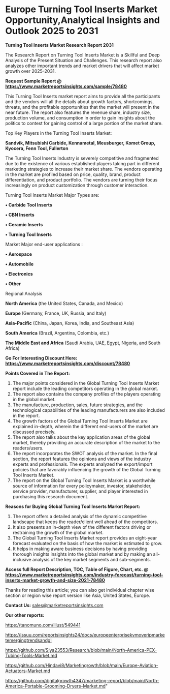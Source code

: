 # Europe Turning Tool Inserts Market Opportunity,Analytical Insights and Outlook 2025 to 2031

<strong>Turning Tool Inserts Market Research Report 2031</strong>

The Research Report on Turning Tool Inserts Market is a Skillful and Deep Analysis of the Present Situation and Challenges. This research report also analyzes other important trends and market drivers that will affect market growth over 2025-2031.

<strong>Request Sample Report @ <a href=https://www.marketreportsinsights.com/sample/78480>https://www.marketreportsinsights.com/sample/78480</a></strong>

This Turning Tool Inserts market report aims to provide all the participants and the vendors will all the details about growth factors, shortcomings, threats, and the profitable opportunities that the market will present in the near future. The report also features the revenue share, industry size, production volume, and consumption in order to gain insights about the politics to contest for gaining control of a large portion of the market share.

Top Key Players in the Turning Tool Inserts Market:

<strong>Sandvik, Mitsubishi Carbide, Kennametal, Meusburger, Komet Group, Kyocera, Fenn Tool, Fullerton</strong>

The Turning Tool Inserts Industry is severely competitive and fragmented due to the existence of various established players taking part in different marketing strategies to increase their market share. The vendors operating in the market are profiled based on price, quality, brand, product differentiation, and product portfolio. The vendors are turning their focus increasingly on product customization through customer interaction.

Turning Tool Inserts Market Major Types are:

<strong>• Carbide Tool Inserts

• CBN Inserts

• Ceramic Inserts

• Turning Tool Inserts</strong>

Market Major end-user applications :

<strong>• Aerospace

• Automobile

• Electronics

• Other</strong>

Regional Analysis

</u><strong><b>North America</b></strong> (the United States, Canada, and Mexico)

<strong><b>Europe </b></strong>(Germany, France, UK, Russia, and Italy)

<strong><b>Asia-Pacific</b></strong> (China, Japan, Korea, India, and Southeast Asia)

<strong><b>South America</b></strong> (Brazil, Argentina, Colombia, etc.)

<strong><b>The Middle East and Africa</b></strong> (Saudi Arabia, UAE, Egypt, Nigeria, and South Africa)

<strong>Go For Interesting Discount Here: <a href=https://www.marketreportsinsights.com/discount/78480>https://www.marketreportsinsights.com/discount/78480</a></strong>

<strong>Points Covered in The Report:</strong>
<ol>
  <li>The major points considered in the Global Turning Tool Inserts Market report include the leading competitors operating in the global market.</li>
  <li>The report also contains the company profiles of the players operating in the global market.</li>
  <li>The manufacture, production, sales, future strategies, and the technological capabilities of the leading manufacturers are also included in the report.</li>
  <li>The growth factors of the Global Turning Tool Inserts Market are explained in-depth, wherein the different end-users of the market are discussed precisely.</li>
  <li>The report also talks about the key application areas of the global market, thereby providing an accurate description of the market to the readers/users.</li>
  <li>The report incorporates the SWOT analysis of the market. In the final section, the report features the opinions and views of the industry experts and professionals. The experts analyzed the export/import policies that are favorably influencing the growth of the Global Turning Tool Inserts Market.</li>
  <li>The report on the Global Turning Tool Inserts Market is a worthwhile source of information for every policymaker, investor, stakeholder, service provider, manufacturer, supplier, and player interested in purchasing this research document.</li>
</ol>
<strong>Reasons for Buying Global Turning Tool Inserts Market Report:</strong>

<ol>
  <li>The report offers a detailed analysis of the dynamic competitive landscape that keeps the reader/client well ahead of the competitors.</li>
  <li>It also presents an in-depth view of the different factors driving or restraining the growth of the global market.</li>
  <li>The Global Turning Tool Inserts Market report provides an eight-year forecast evaluated on the basis of how the market is estimated to grow.</li>
  <li>It helps in making aware business decisions by having providing thorough insights insights into the global market and by making an all-inclusive analysis of the key market segments and sub-segments.</li>
</ol>
<strong>Access full Report Description, TOC, Table of Figure, Chart, etc. @ <a href=https://www.marketreportsinsights.com/industry-forecast/turning-tool-inserts-market-growth-and-size-2021-78480>https://www.marketreportsinsights.com/industry-forecast/turning-tool-inserts-market-growth-and-size-2021-78480</a></strong>


Thanks for reading this article; you can also get individual chapter wise section or region wise report version like Asia, United States, Europe.

<strong>Contact Us:</strong>
sales@marketreportsinsights.com

<strong>Our other reports:</strong>

<a href=https://tanomuno.com/illust/549441>https://tanomuno.com/illust/549441</a>

<a href=https://issuu.com/reportsinsights24/docs/europeenterprisekvmoveripmarketemergingtrendsandgl>https://issuu.com/reportsinsights24/docs/europeenterprisekvmoveripmarketemergingtrendsandgl</a>

<a href=https://github.com/Siya23553/Research/blob/main/North-America-PEX-Tubing-Tools-Market.md>https://github.com/Siya23553/Research/blob/main/North-America-PEX-Tubing-Tools-Market.md</a>

<a href=https://github.com/Hindavi8/Marketingrowth/blob/main/Europe-Aviation-Actuators-Market.md>https://github.com/Hindavi8/Marketingrowth/blob/main/Europe-Aviation-Actuators-Market.md</a>

<a href=https://github.com/digitalgrowth4347/marketing-report/blob/main/North-America-Portable-Grooming-Dryers-Market.md>https://github.com/digitalgrowth4347/marketing-report/blob/main/North-America-Portable-Grooming-Dryers-Market.md</a>"
